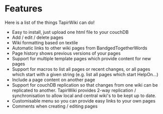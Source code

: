 # Features #
Here is a list of the things TapirWiki can do!

  * Easy to install, just upload one html file to your couchDB
  * Add / edit / delete pages
  * Wiki formatting based on textile
  * Automatic links to other wiki pages from BandgedTogetherWords
  * Page history shows previous versions of your pages
  * Support for multiple template pages which provide content for new pages
  * Support for macros to list all pages or recent changes, or all pages which start with a given string (e.g. list all pages which start HelpOn...)
  * Include a page content on another page
  * Support for couchDB replication so that changes from one wiki can be replicated to another. TapirWiki provides 2-way replication / synchronisation to allow local and central wiki's to be kept up to date.
  * Customisable menu so you can provide easy links to your own pages
  * Comments when creating / editing pages
